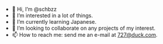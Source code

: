 - 👋 Hi, I’m @schbzz
- 👀 I’m interested in a lot of things.
- 🌱 I’m currently learning Japanese.
- 💞️ I’m looking to collaborate on any projects of my interest.
- 📫 How to reach me: send me an e-mail at 727@duck.com.

<!---
schbzz/schbzz is a ✨ special ✨ repository because its `README.md` (this file) appears on your GitHub profile.
You can click the Preview link to take a look at your changes.
--->
